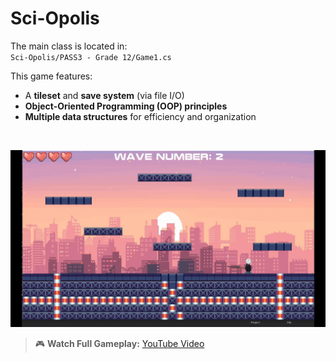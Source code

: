 # Sci-Opolis  
The main class is located in:  
`Sci-Opolis/PASS3 - Grade 12/Game1.cs`  

This game features:  
- A **tileset** and **save system** (via file I/O)  
- **Object-Oriented Programming (OOP) principles**  
- **Multiple data structures** for efficiency and organization  

<br>

![Gameplay Preview](PASS3%20-%20Grade%2012/Content/Sci-Opolis.gif)  

> 🎮 **Watch Full Gameplay:** [YouTube Video](https://youtu.be/HobAbvKmJ4E)
